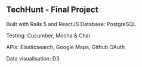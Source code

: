 TechHunt - Final Project
----------------------------------------------

Built with Rails 5 and ReactJS
Database: PostgreSQL

Testing: Cucumber, Mocha & Chai

APIs: Elasticsearch, Google Maps, Github OAuth

Data visualisation: D3
